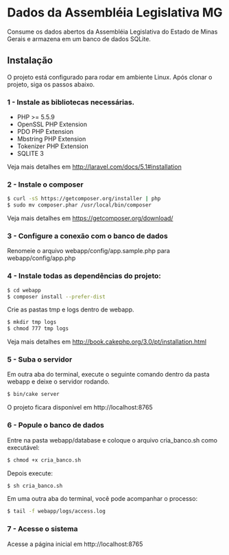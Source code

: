 # Dados da Assembléia Legislativa MG 

Consume os dados abertos da Assembléia Legislativa do Estado de Minas
Gerais e armazena em um banco de dados SQLite.

## Instalação

O projeto está configurado para rodar em ambiente Linux. Após clonar o projeto, siga os passos abaixo.

### 1 - Instale as bibliotecas necessárias. 

- PHP >= 5.5.9
- OpenSSL PHP Extension
- PDO PHP Extension
- Mbstring PHP Extension
- Tokenizer PHP Extension
- SQLITE 3

Veja mais detalhes em http://laravel.com/docs/5.1#installation

### 2 - Instale o composer

```sh
$ curl -sS https://getcomposer.org/installer | php
$ sudo mv composer.phar /usr/local/bin/composer
```
Veja mais detalhes em https://getcomposer.org/download/


### 3 - Configure a conexão com o banco de dados

Renomeie o arquivo webapp/config/app.sample.php para webapp/config/app.php


### 4 - Instale todas as dependências do projeto:
```sh
$ cd webapp
$ composer install --prefer-dist
```
Crie as pastas tmp e logs dentro de webapp.
```sh
$ mkdir tmp logs
$ chmod 777 tmp logs
```
Veja mais detalhes em http://book.cakephp.org/3.0/pt/installation.html

### 5 - Suba o servidor 
Em outra aba do terminal, execute o seguinte comando dentro da pasta webapp e deixe o servidor rodando.
```sh
$ bin/cake server
```
O projeto ficara disponível em http://localhost:8765


### 6 - Popule o banco de dados

Entre na pasta webapp/database e coloque o arquivo cria_banco.sh como executável:
```sh
$ chmod +x cria_banco.sh
```
Depois execute:
```sh
$ sh cria_banco.sh
```

Em uma outra aba do terminal, você pode acompanhar o processo:
```sh
$ tail -f webapp/logs/access.log
```

### 7 - Acesse o sistema
Acesse a página inicial em http://localhost:8765
